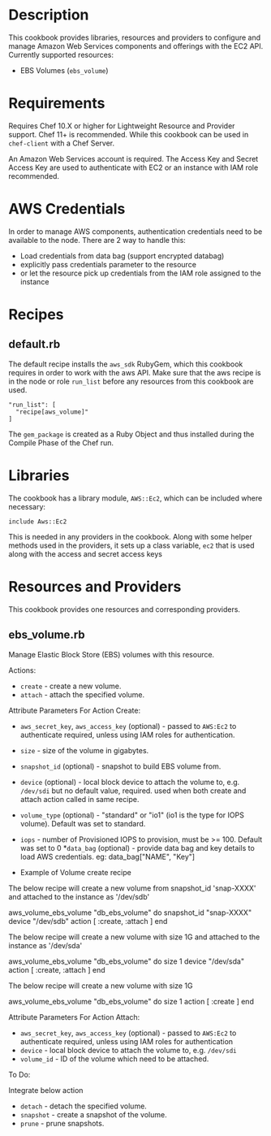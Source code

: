 Description
===========

This cookbook provides libraries, resources and providers to configure
and manage Amazon Web Services components and offerings with the EC2
API. Currently supported resources:

* EBS Volumes (`ebs_volume`)

Requirements
============

Requires Chef 10.X or higher for Lightweight Resource and Provider
support. Chef 11+ is recommended. While this cookbook can be used in
`chef-client` with a Chef Server.

An Amazon Web Services account is required. The Access Key and Secret
Access Key are used to authenticate with EC2 or an instance with IAM role recommended.

AWS Credentials
===============

In order to manage AWS components, authentication credentials need to
be available to the node. There are 2 way to handle this:
* Load credentials from data bag (support encrypted databag)
* explicitly pass credentials parameter to the resource
* or let the resource pick up credentials from the IAM role assigned to the instance


Recipes
=======

default.rb
----------

The default recipe installs the `aws_sdk` RubyGem, which this
cookbook requires in order to work with the aws API. Make sure that
the aws recipe is in the node or role `run_list` before any resources
from this cookbook are used.

    "run_list": [
      "recipe[aws_volume]"
    ]

The `gem_package` is created as a Ruby Object and thus installed
during the Compile Phase of the Chef run.

Libraries
=========

The cookbook has a library module, `AWS::Ec2`, which can be
included where necessary:

    include Aws::Ec2

This is needed in any providers in the cookbook. Along with some
helper methods used in the providers, it sets up a class variable,
`ec2` that is used along with the access and secret access keys

Resources and Providers
=======================

This cookbook provides one resources and corresponding providers.

## ebs_volume.rb

Manage Elastic Block Store (EBS) volumes with this resource.

Actions:

* `create` - create a new volume.
* `attach` - attach the specified volume.

Attribute Parameters For Action Create:

* `aws_secret_key`, `aws_access_key` (optional) - passed to
  `AWS:Ec2` to authenticate required, unless using IAM roles for authentication.
* `size` - size of the volume in gigabytes.
* `snapshot_id` (optional) - snapshot to build EBS volume from.
* `device` (optional) - local block device to attach the volume to, e.g.
  `/dev/sdi` but no default value, required. used when both create and attach action called in same recipe.
* `volume_type` (optional) - "standard" or "io1" (io1 is the type for IOPS volume). Default was set to standard.
* `iops` - number of Provisioned IOPS to provision, must be >= 100. Default was set to 0
*`data_bag` (optional) - provide data bag and key details to load AWS credentials. eg: data_bag["NAME", "Key"] 

* Example of Volume create recipe

The below recipe will create a new volume from snapshot_id 'snap-XXXX' and attached to the instance as '/dev/sdb'

aws_volume_ebs_volume "db_ebs_volume" do
 	snapshot_id "snap-XXXX"
 	device "/dev/sdb"
 	action [ :create, :attach ]
end 

The below recipe will create a new volume with size 1G and attached to the instance as '/dev/sda'

aws_volume_ebs_volume "db_ebs_volume" do
	size 1
	device "/dev/sda"
 	action [ :create, :attach ]
end

The below recipe will create a new volume with size 1G

aws_volume_ebs_volume "db_ebs_volume" do
	size 1
 	action [ :create ]
end

Attribute Parameters For Action Attach:

* `aws_secret_key`, `aws_access_key` (optional) - passed to
  `AWS:Ec2` to authenticate required, unless using IAM roles for authentication
* `device` - local block device to attach the volume to, e.g. `/dev/sdi`
* `volume_id` - ID of the volume which need to be attached.

To Do:

Integrate below action

* `detach` - detach the specified volume.
* `snapshot` - create a snapshot of the volume.
* `prune` - prune snapshots.

